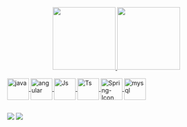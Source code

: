 
##
<div align="center">
  <a href="https://github.com/beamoreli">
  <img height="145em" src="https://github-readme-stats.vercel.app/api?username=beamoreli&show_icons=true&theme=moltack&include_all_commits=true&count_private=true"/>
  <img height="145em" src="https://github-readme-stats.vercel.app/api/top-langs/?username=beamoreli&layout=compact&langs_count=7&theme=moltack"/>
</div>
  
  
 <div style="display: inline_block"><br>




 



<img align="center" alt="java" height="50" width="50" src="https://cdn.jsdelivr.net/gh/devicons/devicon/icons/java/java-original.svg"/>
<img align="center" alt="angular" height="50" width="50" src="https://cdn.jsdelivr.net/gh/devicons/devicon/icons/angularjs/angularjs-original.svg" />
<img align="center" alt="Js" height="50" width="50" src="https://cdn.jsdelivr.net/gh/devicons/devicon/icons/javascript/javascript-original.svg" />
<img align="center" alt="Ts" height="50" width="50" src="https://cdn.jsdelivr.net/gh/devicons/devicon/icons/typescript/typescript-original.svg" />


<img align="center" alt="Spring-Icon" height="50" width="50" src="https://1.bp.blogspot.com/-trIS3Iz94SE/YIr3iwBC23I/AAAAAAAAtVQ/oieBThHJU3wPJkGOATDSvi6RySwlowM5ACLcBGAsYHQ/s452/spring-logo.png"/>

   
<img align="center" alt="mysql" height="50" width="50" src="https://cdn.jsdelivr.net/gh/devicons/devicon/icons/mysql/mysql-original.svg" />


   
   
   





 
          
          
          
           
          
          
       
            
  

    
  


   ##
 
<div> 
 

  <a href = "mailto:beatrizmoreli.01@gmail.com"><img src="https://img.shields.io/badge/-Gmail-%23333?style=for-the-badge&logo=gmail&logoColor=white" target="_blank"></a>
  <a href="https://www.linkedin.com/in/beamoreli" target="_blank"><img src="https://img.shields.io/badge/-LinkedIn-%230077B5?style=for-the-badge&logo=linkedin&logoColor=white" target="_blank"></a> 

  
  
  
 
